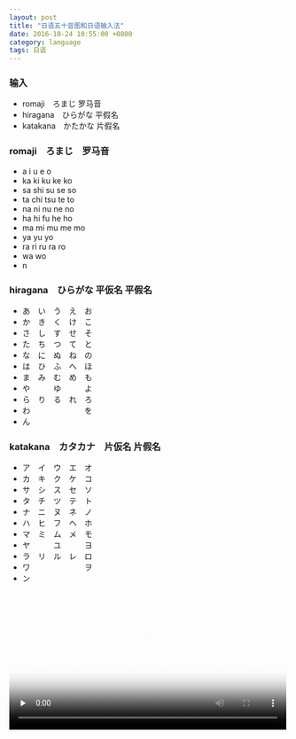 ```yaml
---
layout: post
title: "日语五十音图和日语输入法"
date: 2016-10-24 10:55:00 +0800
category: language
tags: 日语
---
```


### 输入
* romaji　ろまじ 罗马音
* hiragana　ひらがな 平假名
* katakana　かたかな 片假名

### romaji　ろまじ　罗马音
* a i u e o
* ka ki ku ke ko
* sa shi su se so
* ta chi tsu te to
* na ni nu ne no
* ha hi fu he ho
* ma mi mu me mo
* ya    yu    yo
* ra ri ru ra ro
* wa          wo
* n

### hiragana　ひらがな 平仮名 平假名
* あ　い　う　え　お
* か　き　く　け　こ
* さ　し　す　せ　そ
* た　ち　つ　て　と
* な　に　ぬ　ね　の
* は　ひ　ふ　へ　ほ
* ま　み　む　め　も
* や　　　ゆ　　　よ
* ら　り　る　れ　ろ
* わ　　　　　　　を
* ん

### katakana　カタカナ　片仮名 片假名
* ア　イ　ウ　エ　オ
* カ　キ　ク　ケ　コ
* サ　シ　ス　セ　ソ
* タ　チ　ツ　テ　ト
* ナ　ニ　ヌ　ネ　ノ
* ハ　ヒ　フ　ヘ　ホ
* マ　ミ　ム　メ　モ
* ヤ　　　ユ　　　ヨ
* ラ　リ　ル　レ　ロ
* ワ　　　　　　　ヲ
* ン

<video id="video" controls="" preload="none" poster="{{ site.baseurl }}/imgs/91cec70e-65f7-438b-908f-3fe9f8bd9810.png" style="width: 100%; max-width: 500px;">
  <source id="mp4" src="{{ site.baseurl }}/imgs/日语五十音歌曲.mp4" type="video/mp4">
  <p>Your user agent does not support the HTML5 Video element.</p>
</video>
